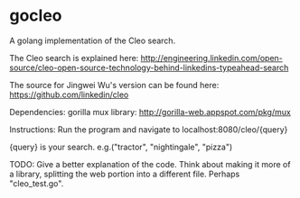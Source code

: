 gocleo
======

A golang implementation of the Cleo search.

The Cleo search is explained here: http://engineering.linkedin.com/open-source/cleo-open-source-technology-behind-linkedins-typeahead-search

The source for Jingwei Wu's version can be found here: https://github.com/linkedin/cleo

Dependencies:
gorilla mux library:  http://gorilla-web.appspot.com/pkg/mux

Instructions:
Run the program and navigate to localhost:8080/cleo/{query}

{query} is your search.  e.g.("tractor", "nightingale", "pizza")

TODO:  Give a better explanation of the code.  Think about making it more of a library, splitting the web portion into a different file.  Perhaps "cleo_test.go".  